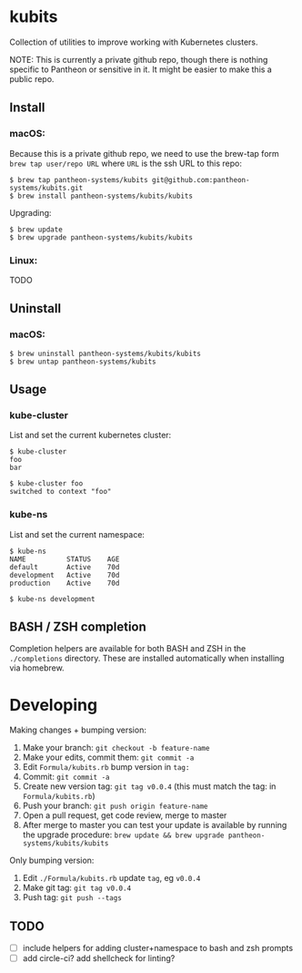 kubits
======

Collection of utilities to improve working with Kubernetes clusters.

NOTE: This is currently a private github repo, though there is nothing specific
to Pantheon or sensitive in it. It might be easier to make this a public repo.

Install
-------

### macOS:

Because this is a private github repo, we need to use the brew-tap form
`brew tap user/repo URL` where `URL` is the ssh URL to this repo:

    $ brew tap pantheon-systems/kubits git@github.com:pantheon-systems/kubits.git
    $ brew install pantheon-systems/kubits/kubits

Upgrading:

    $ brew update
    $ brew upgrade pantheon-systems/kubits/kubits

### Linux:

TODO

Uninstall
---------

### macOS:

    $ brew uninstall pantheon-systems/kubits/kubits
    $ brew untap pantheon-systems/kubits

Usage
-----

### kube-cluster

List and set the current kubernetes cluster:

    $ kube-cluster
    foo
    bar

    $ kube-cluster foo
    switched to context "foo"

### kube-ns

List and set the current namespace:

    $ kube-ns
    NAME          STATUS    AGE
    default       Active    70d
    development   Active    70d
    production    Active    70d

    $ kube-ns development

BASH / ZSH completion
---------------------

Completion helpers are available for both BASH and ZSH in the `./completions` directory.
These are installed automatically when installing via homebrew.

Developing
==========

Making changes + bumping version:

1. Make your branch: `git checkout -b feature-name`
2. Make your edits, commit them: `git commit -a`
3. Edit `Formula/kubits.rb` bump version in `tag:`
5. Commit: `git commit -a`
5. Create new version tag: `git tag v0.0.4` (this must match the tag: in `Formula/kubits.rb`)
6. Push your branch: `git push origin feature-name`
7. Open a pull request, get code review, merge to master
8. After merge to master you can test your update is available by running the
   upgrade procedure: `brew update && brew upgrade pantheon-systems/kubits/kubits`

Only bumping version:

1. Edit `./Formula/kubits.rb` update `tag`, eg `v0.0.4`
2. Make git tag: `git tag v0.0.4`
3. Push tag: `git push --tags`

TODO
----

- [ ] include helpers for adding cluster+namespace to bash and zsh prompts
- [ ] add circle-ci? add shellcheck for linting?
